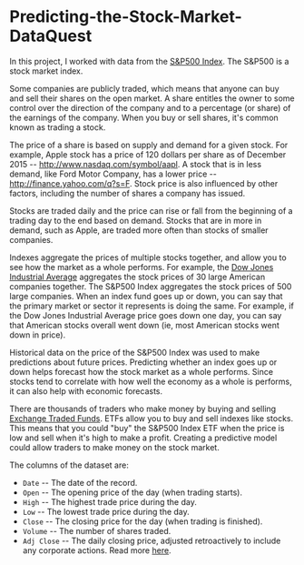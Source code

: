 # Predicting-the-Stock-Market-DataQuest

In this project, I worked with data from the [S&P500 Index](https://en.wikipedia.org/wiki/S%26P_500_Index). The S&P500 is a stock market index.

Some companies are publicly traded, which means that anyone can buy and sell their shares on the open market. A share entitles the owner to some control over the direction of the company and to a percentage (or share) of the earnings of the company. When you buy or sell shares, it's common known as trading a stock.

The price of a share is based on supply and demand for a given stock. For example, Apple stock has a price of 120 dollars per share as of December 2015 -- http://www.nasdaq.com/symbol/aapl. A stock that is in less demand, like Ford Motor Company, has a lower price -- http://finance.yahoo.com/q?s=F. Stock price is also influenced by other factors, including the number of shares a company has issued.

Stocks are traded daily and the price can rise or fall from the beginning of a trading day to the end based on demand. Stocks that are in more in demand, such as Apple, are traded more often than stocks of smaller companies.

Indexes aggregate the prices of multiple stocks together, and allow you to see how the market as a whole performs. For example, the [Dow Jones Industrial Average](https://en.wikipedia.org/wiki/Dow_Jones_Industrial_Average) aggregates the stock prices of 30 large American companies together. The S&P500 Index aggregates the stock prices of 500 large companies. When an index fund goes up or down, you can say that the primary market or sector it represents is doing the same. For example, if the Dow Jones Industrial Average price goes down one day, you can say that American stocks overall went down (ie, most American stocks went down in price).

Historical data on the price of the S&P500 Index was used to make predictions about future prices. Predicting whether an index goes up or down helps forecast how the stock market as a whole performs. Since stocks tend to correlate with how well the economy as a whole is performs, it can also help with economic forecasts.

There are thousands of traders who make money by buying and selling [Exchange Traded Funds](https://en.wikipedia.org/wiki/Exchange-traded_fund). ETFs allow you to buy and sell indexes like stocks. This means that you could "buy" the S&P500 Index ETF when the price is low and sell when it's high to make a profit. Creating a predictive model could allow traders to make money on the stock market.

The columns of the dataset are:

- `Date` -- The date of the record.
- `Open` -- The opening price of the day (when trading starts).
- `High` -- The highest trade price during the day.
- `Low` -- The lowest trade price during the day.
- `Close` -- The closing price for the day (when trading is finished).
- `Volume` -- The number of shares traded.
- `Adj Close` -- The daily closing price, adjusted retroactively to include any corporate actions. Read more [here](http://www.investopedia.com/terms/a/adjusted_closing_price.asp).
